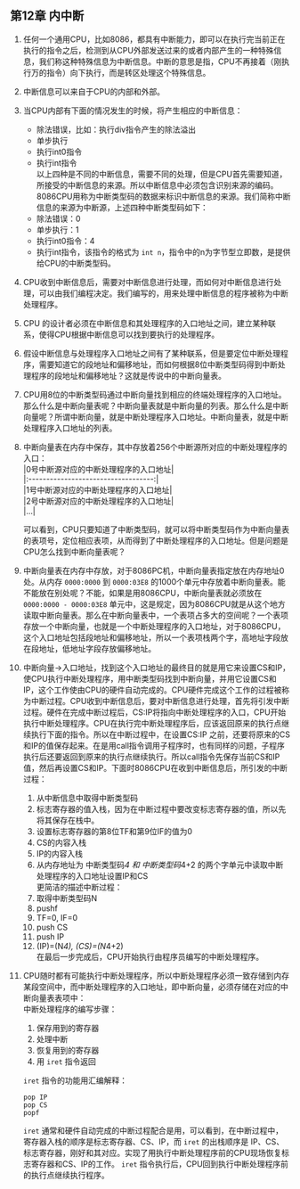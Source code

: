 ## 第12章 内中断      
1.  任何一个通用CPU，比如8086，都具有中断能力，即可以在执行完当前正在执行的指令之后，检测到从CPU外部发送过来的或者内部产生的一种特殊信息，我们称这种特殊信息为中断信息。中断的意思是指，CPU不再接着（刚执行万的指令）向下执行，而是转区处理这个特殊信息。      
2.  中断信息可以来自于CPU的内部和外部。     
3.  当CPU内部有下面的情况发生的时候，将产生相应的中断信息：   
    + 除法错误，比如：执行div指令产生的除法溢出     
    + 单步执行      
    + 执行int0指令      
    + 执行int指令       
    以上四种是不同的中断信息，需要不同的处理，但是CPU首先需要知道，所接受的中断信息的来源。所以中断信息中必须包含识别来源的编码。8086CPU用称为中断类型码的数据来标识中断信息的来源。我们简称中断信息的来源为中断源，上述四种中断类型码如下：      
    + 除法错误：0     
    + 单步执行：1       
    + 执行int0指令：4     
    + 执行int指令，该指令的格式为 `int n`，指令中的n为字节型立即数，是提供给CPU的中断类型码。     
4.  CPU收到中断信息后，需要对中断信息进行处理，而如何对中断信息进行处理，可以由我们编程决定。我们编写的，用来处理中断信息的程序被称为中断处理程序。      
5.  CPU 的设计者必须在中断信息和其处理程序的入口地址之间，建立某种联系，使得CPU根据中断信息可以找到要执行的处理程序。     
6.  假设中断信息与处理程序入口地址之间有了某种联系，但是要定位中断处理程序，需要知道它的段地址和偏移地址，而如何根据8位中断类型码得到中断处理程序的段地址和偏移地址？这就是传说中的中断向量表。        
7.  CPU用8位的中断类型码通过中断向量找到相应的终端处理程序的入口地址。那么什么是中断向量表呢？中断向量表就是中断向量的列表。那么什么是中断向量呢？所谓中断向量，就是中断处理程序入口地址。中断向量表，就是中断处理程序入口地址的列表。     
8.  中断向量表在内存中保存，其中存放着256个中断源所对应的中断处理程序的入口：       
    |0号中断源对应的中断处理程序的入口地址|     
    |:-----------------------------------:|       
    |1号中断源对应的中断处理程序的入口地址|     
    |2号中断源对应的中断处理程序的入口地址|     
    |…|         

    可以看到，CPU只要知道了中断类型码，就可以将中断类型码作为中断向量表的表项号，定位相应表项，从而得到了中断处理程序的入口地址。但是问题是CPU怎么找到中断向量表呢？      
9.  中断向量表在内存中存放，对于8086PC机，中断向量表指定放在内存地址0处。从内存 `0000:0000` 到 `0000:03E8` 的1000个单元中存放着中断向量表。能不能放在别处呢？不能，如果是用8086CPU，中断向量表就必须放在 `0000:0000 - 0000:03E8` 单元中，这是规定，因为8086CPU就是从这个地方读取中断向量表。那么在中断向量表中，一个表项占多大的空间呢？一个表项存放一个中断向量，也就是一个中断处理程序的入口地址，对于8086CPU，这个入口地址包括段地址和偏移地址，所以一个表项栈两个字，高地址字段放在段地址，低地址字段存放偏移地址。    
10.  中断向量->入口地址，找到这个入口地址的最终目的就是用它来设置CS和IP，使CPU执行中断处理程序，用中断类型码找到中断向量，并用它设置CS和IP，这个工作使由CPU的硬件自动完成的。CPU硬件完成这个工作的过程被称为中断过程。CPU收到中断信息后，要对中断信息进行处理，首先将引发中断过程。硬件在完成中断过程后，CS:IP将指向中断处理程序的入口，CPU开始执行中断处理程序。CPU在执行完中断处理程序后，应该返回原来的执行点继续执行下面的指令。所以在中断过程中，在设置CS:IP 之前，还要将原来的CS和IP的值保存起来。在是用call指令调用子程序时，也有同样的问题，子程序执行后还要返回到原来的执行点继续执行。所以call指令先保存当前CS和IP值，然后再设置CS和IP。下面时8086CPU在收到中断信息后，所引发的中断过程：     
     1.  从中断信息中取得中断类型码   
     2.  标志寄存器的值入栈，因为在中断过程中要改变标志寄存器的值，所以先将其保存在栈中。   
     3.  设置标志寄存器的第8位TF和第9位IF的值为0      
     4.  CS的内容入栈     
     5.  IP的内容入栈     
     6.  从内存地址为 中断类型码*4 和 中断类型码*4+2 的两个字单元中读取中断处理程序的入口地址设置IP和CS       
     更简洁的描述中断过程：       
     1.  取得中断类型码N      
     2.  pushf      
     3.  TF=0, IF=0     
     4.  push CS        
     5.  push IP        
     6.  (IP)=(N*4), (CS)=(N*4+2)       
     在最后一步完成后，CPU开始执行由程序员编写的中断处理程序。     
11.  CPU随时都有可能执行中断处理程序，所以中断处理程序必须一致存储到内存某段空间中，而中断处理程序的入口地址，即中断向量，必须存储在对应的中断向量表表项中：      
     中断处理程序的编写步骤：     
     1.  保存用到的寄存器   
     2.  处理中断       
     3.  恢复用到的寄存器     
     4.  用 `iret` 指令返回     

     `iret` 指令的功能用汇编解释：      
     ```
     pop IP
     pop CS
     popf
     ```
     `iret` 通常和硬件自动完成的中断过程配合是用，可以看到，在中断过程中，寄存器入栈的顺序是标志寄存器、CS、IP，而 `iret` 的出栈顺序是 IP、CS、标志寄存器，刚好和其对应。实现了用执行中断处理程序前的CPU现场恢复标志寄存器和CS、IP的工作。 `iret` 指令执行后，CPU回到执行中断处理程序前的执行点继续执行程序。      
